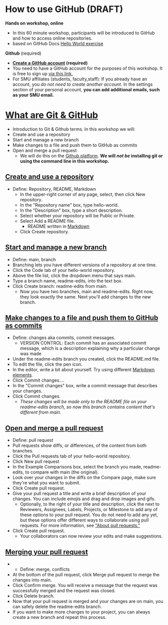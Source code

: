 # How to use GitHub (DRAFT)
**Hands on workshop, online**
- In this 60 minute workshop, participants will be introduced to GitHub and how to access online repositories. 
- based on GitHub Docs [Hello World exercise](https://docs.github.com/en/get-started/quickstart/hello-world)

**Github** (required)  
- **[Create a GitHub account](https://github.com/join) (required)**
- You need to have a GitHub account for the purposes of this workshop. It is free to sign up [via this link.](https://github.com/join)
- For SMU affiliates (students, faculty,staff): If you already have an account, you *do not need to create another account.* In the settings section of your personal account, **you can add additional emails, such as your SMU email.** 

# [What are Git & GitHub](https://southernmethodistuniversity.github.io/git/whatgitandgithub.html)
- Introduction to Git & Github terms. 
In this workshop we will: 
- Create and use a repository
- Start and manage a new branch
- Make changes to a file and push them to GitHub as commits
- Open and merge a pull request
  - We will do this on the [Github platform](https://github.com/). **We will *not be* installing git or using the command line in this workshop.** 

## [Create and use a repository](https://docs.github.com/en/get-started/quickstart/hello-world#creating-a-repository)
- Define: Repository, README, Markdown
  - In the upper-right corner of any page, select, then click New repository.
  - In the "Repository name" box, type hello-world.
  - In the "Description" box, type a short description.
  - Select whether your repository will be Public or Private.
  - Select Add a README file.
    - README written in [Markdown](https://www.markdownguide.org/cheat-sheet/) 
  - Click Create repository.

## [Start and manage a new branch](https://docs.github.com/en/get-started/quickstart/hello-world#creating-a-branch)
- Define: main, branch
 - Branching lets you have different versions of a repository at one time.
- Click the Code tab of your hello-world repository.
- Above the file list, click the dropdown menu that says main.
- Type a branch name, readme-edits, into the text box.
- Click Create branch: readme-edits from main.
  - Now you have two branches, main and readme-edits. Right now, they look exactly the same. Next you'll add changes to the new branch.

## [Make changes to a file and push them to GitHub as commits](https://docs.github.com/en/get-started/quickstart/hello-world#making-and-committing-changes)
- Define: changes aka commits, commit messages.  
  - VERSION CONTROL: Each commit has an associated commit message, which is a description explaining why a particular change was made
- Under the readme-edits branch you created, click the README.md file.
- To edit the file, click the pen icon.
- In the editor, write a bit about yourself. Try using different [Markdown elements](https://www.markdownguide.org/cheat-sheet/).
- Click Commit changes....
- In the "Commit changes" box, write a commit message that describes your changes.
- Click Commit changes.
  - *These changes will be made only to the README file on your readme-edits branch, so now this branch contains content that's different from main.*

## [Open and merge a pull request](https://docs.github.com/en/get-started/quickstart/hello-world#opening-a-pull-request)
- Define: pull request
 - Pull requests show diffs, or differences, of the content from both branches.
- Click the Pull requests tab of your hello-world repository.
- Click New pull request
- In the Example Comparisons box, select the branch you made, readme-edits, to compare with main (the original).
- Look over your changes in the diffs on the Compare page, make sure they're what you want to submit.
- Click Create pull request.
- Give your pull request a title and write a brief description of your changes. You can include emojis and drag and drop images and gifs.
  - Optionally, to the right of your title and description, click the  next to Reviewers, Assignees, Labels, Projects, or Milestone to add any of these options to your pull request. You do not need to add any yet, but these options offer different ways to collaborate using pull requests. For more information, see ["About pull requests."](https://docs.github.com/en/pull-requests/collaborating-with-pull-requests/proposing-changes-to-your-work-with-pull-requests/about-pull-requests)
- Click Create pull request.
  - Your collaborators can now review your edits and make suggestions.

## [Merging your pull request](https://docs.github.com/en/get-started/quickstart/hello-world#merging-your-pull-request)
- - Define: merge, conflicts 
- At the bottom of the pull request, click Merge pull request to merge the changes into main.
- Click Confirm merge. You will receive a message that the request was successfully merged and the request was closed.
- Click Delete branch. 
 - Now that your pull request is merged and your changes are on main, you can safely delete the readme-edits branch. 
 - If you want to make more changes to your project, you can always create a new branch and repeat this process.